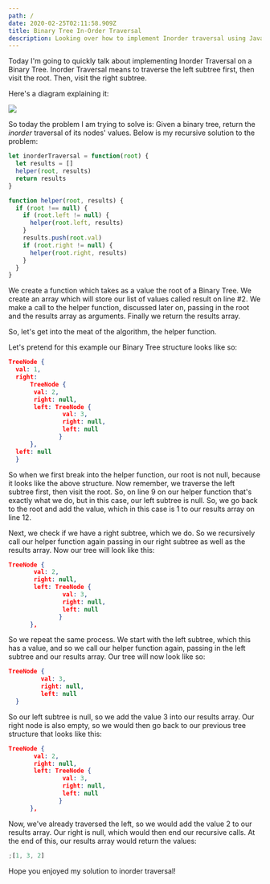 ```yaml
---
path: /
date: 2020-02-25T02:11:58.909Z
title: Binary Tree In-Order Traversal
description: Looking over how to implement Inorder traversal using JavaScript
---
```


Today I'm going to quickly talk about implementing Inorder Traversal on a Binary Tree. Inorder Traversal means to traverse the left subtree first, then visit the root. Then, visit the right subtree.

Here's a diagram explaining it:

![](/assets/Tree-Traversals-Inorder.png)

So today the problem I am trying to solve is: Given a binary tree, return the _inorder_ traversal of its nodes' values. Below is my recursive solution to the problem:

```javascript
let inorderTraversal = function(root) {
  let results = []
  helper(root, results)
  return results
}

function helper(root, results) {
  if (root !== null) {
    if (root.left != null) {
      helper(root.left, results)
    }
    results.push(root.val)
    if (root.right != null) {
      helper(root.right, results)
    }
  }
}
```

We create a function which takes as a value the root of a Binary Tree. We create an array which will store our list of values called result on line #2. We make a call to the helper function, discussed later on, passing in the root and the results array as arguments. Finally we return the results array.

So, let's get into the meat of the algorithm, the helper function.

Let's pretend for this example our Binary Tree structure looks like so:

```json
TreeNode {
  val: 1,
  right:
      TreeNode {
       val: 2,
       right: null,
       left: TreeNode {
               val: 3,
               right: null,
               left: null
              }
      },
  left: null
  }
```

So when we first break into the helper function, our root is not null, because it looks like the above structure. Now remember, we traverse the left subtree first, then visit the root. So, on line 9 on our helper function that's exactly what we do, but in this case, our left subtree is null. So, we go back to the root and add the value, which in this case is 1 to our results array on line 12.

Next, we check if we have a right subtree, which we do. So we recursively call our helper function again passing in our right subtree as well as the results array. Now our tree will look like this:

```json
TreeNode {
       val: 2,
       right: null,
       left: TreeNode {
               val: 3,
               right: null,
               left: null
              }
      },
```

So we repeat the same process. We start with the left subtree, which this has a value, and so we call our helper function again, passing in the left subtree and our results array. Our tree will now look like so:

```json
TreeNode {
         val: 3,
         right: null,
         left: null
  }
```

So our left subtree is null, so we add the value 3 into our results array. Our right node is also empty, so we would then go back to our previous tree structure that looks like this:

```json
TreeNode {
       val: 2,
       right: null,
       left: TreeNode {
               val: 3,
               right: null,
               left: null
              }
      },
```

Now, we've already traversed the left, so we would add the value 2 to our results array. Our right is null, which would then end our recursive calls. At the end of this, our results array would return the values:

```javascript
;[1, 3, 2]
```

Hope you enjoyed my solution to inorder traversal!
